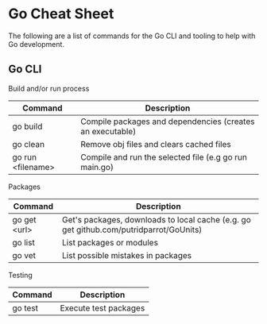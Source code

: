 # Go Cheat Sheet

The following are a list of commands for the Go CLI and tooling to help with Go development. 

##  Go CLI

Build and/or run process

| Command | Description |
|---------|-------------|
| go build | Compile packages and dependencies (creates an executable) |
| go clean | Remove obj files and clears cached files |
| go run &lt;filename&gt; | Compile and run the selected file (e.g go run main.go) |


Packages

| Command | Description |
|---------|-------------|
| go get &lt;url&gt; | Get's packages, downloads to local cache (e.g. go get github.com/putridparrot/GoUnits) |
| go list | List packages or modules |
| go vet | List possible mistakes in packages |

Testing

| Command | Description |
|---------|-------------|
| go test | Execute test packages |